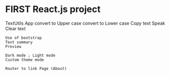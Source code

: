 # FIRST React.js project

TextUtils App
    convert to Upper case
    convert to Lower case
    Copy text
    Speak
    Clear text

    Use of bootstrap
    Text summary
    Preview

    Dark mode ; Light mode
    Custom theme mode

    Router to link Page (About)